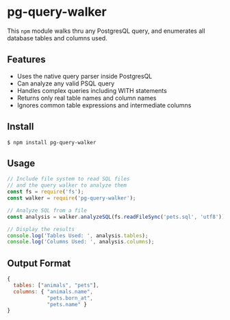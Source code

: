 # pg-query-walker

This `npm` module walks thru any PostgresQL query, and enumerates all database tables and columns used.  

## Features

- Uses the native query parser inside PostgresQL
- Can analyze any valid PSQL query
- Handles complex queries including WITH statements
- Returns only real table names and column names
- Ignores common table expressions and intermediate columns

## Install

```
$ npm install pg-query-walker
```

## Usage

```javascript
// Include file system to read SQL files
// and the query walker to analyze them
const fs = require('fs');
const walker = require('pg-query-walker');

// Analyze SQL from a file
const analysis = walker.analyzeSQL(fs.readFileSync('pets.sql', 'utf8'));

// Display the results
console.log('Tables Used: ', analysis.tables);
console.log('Columns Used: ', analysis.columns);
```

## Output Format

```javascript
{ 
  tables: ["animals", "pets"], 
  columns: { "animals.name", 
             "pets.born_at", 
             "pets.name" } 
}
```
